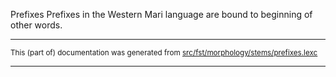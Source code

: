 Prefixes
Prefixes in the Western Mari language are bound to beginning of other words.

* * *

<small>This (part of) documentation was generated from [src/fst/morphology/stems/prefixes.lexc](https://github.com/giellalt/lang-mrj/blob/main/src/fst/morphology/stems/prefixes.lexc)</small>

---

